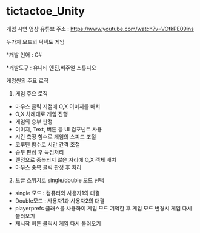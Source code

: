 # tictactoe_Unity
게임 시연 영상 유튜브 주소 : https://www.youtube.com/watch?v=VOtkPE09ins

두가지 모드의 틱택토 게임

*개발 언어 : C#

*개발도구 : 유니티 엔진,비주얼 스튜디오 

게임씬의 주요 로직 
1. 게임 주요 로직 
* 마우스 클릭 지점에 O,X 이미지를 배치 
* O,X 차례대로 게임 진행 
* 게임의 승부 판정 
* 이미지, Text, 버튼 등 UI 컴포넌트 사용 
* 시간 측정 함수로 게임의 스피드 조절 
* 코루틴 함수로 시간 간격 조절 
* 승부 판정 후 득점처리 
* 랜덤으로 중복되지 않은 자리에 O,X 객체 배치
* 마우스 중복 클릭 판정 후 처리

2. 토글 스위치로 single/double 모드 선택
* single 모드 : 컴퓨터와 사용자1의 대결 
* Double모드 : 사용자1과 사용자2의 대결
* playerprefs 클래스를 사용하여 게임 모드 기억한 후 게임 모드 변경시 게임 다시 불러오기 
* 재시작 버튼 클릭시 게임 다시 불러오기 
